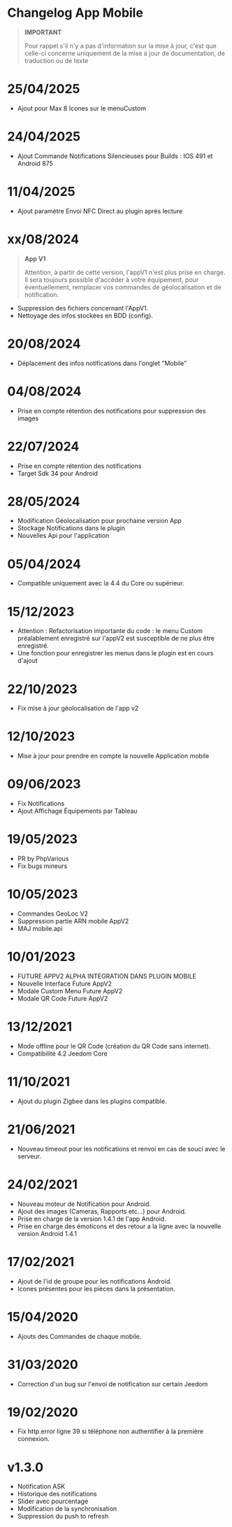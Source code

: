 # Changelog App Mobile

> **IMPORTANT**
>
> Pour rappel s'il n'y a pas d'information sur la mise à jour, c'est que celle-ci concerne uniquement de la mise à jour de documentation, de traduction ou de texte


# 25/04/2025

- Ajout pour Max 8 Icones sur le menuCustom


# 24/04/2025

- Ajout Commande Notifications Silencieuses pour Builds : IOS 491 et Android 875


# 11/04/2025

- Ajout paramètre Envoi NFC Direct au plugin après lecture

# xx/08/2024

> **App V1**
>
> Attention, à partir de cette version, l'appV1 n'est plus prise en charge.
> Il sera toujours possible d'accéder à votre équipement, pour éventuellement, remplacer vos commandes de géolocalisation et de notification.

- Suppression des fichiers concernant l'AppV1.
- Nettoyage des infos stockées en BDD (config).

# 20/08/2024

- Déplacement des infos notifications dans l'onglet "Mobile"

# 04/08/2024

- Prise en compte rétention des notifications pour suppression des images


# 22/07/2024

- Prise en compte rétention des notifications
- Target Sdk 34 pour Android

# 28/05/2024

- Modification Géolocalisation pour prochaine version App
- Stockage Notifications dans le plugin
- Nouvelles Api pour l'application

# 05/04/2024

- Compatible uniquement avec la 4.4 du Core ou supérieur.

# 15/12/2023

- Attention : Refactorisation importante du code : le menu Custom préalablement enregistré sur l'appV2 est susceptible de ne plus être enregistré.
- Une fonction pour enregistrer les menus dans le plugin est en cours d'ajout


# 22/10/2023

- Fix mise à jour géolocalisation de l'app v2

# 12/10/2023

- Mise à jour pour prendre en compte la nouvelle Application mobile

# 09/06/2023

- Fix Notifications
- Ajout Affichage Équipements par Tableau

# 19/05/2023

- PR by PhpVarious
- Fix bugs mineurs

# 10/05/2023

- Commandes GeoLoc V2
- Suppression partie ARN mobile AppV2
- MAJ mobile.api

# 10/01/2023

- FUTURE APPV2 ALPHA INTEGRATION DANS PLUGIN MOBILE
- Nouvelle Interface Future AppV2
- Modale Custom Menu Future AppV2
- Modale QR Code Future AppV2

# 13/12/2021

- Mode offline pour le QR Code (création du QR Code sans internet).
- Compatibilité 4.2 Jeedom Core

# 11/10/2021

- Ajout du plugin Zigbee dans les plugins compatible.

# 21/06/2021

- Nouveau timeout pour les notifications et renvoi en cas de souci avec le serveur.

# 24/02/2021

- Nouveau moteur de Notification pour Android.
- Ajout des images (Cameras, Rapports etc...) pour Android.
- Prise en charge de la version 1.4.1 de l'app Android.
- Prise en charge des émoticons et des retour a la ligne avec la nouvelle version Android 1.4.1

# 17/02/2021

- Ajout de l'id de groupe pour les notifications Android.
- Icones présentes pour les pièces dans la présentation.

# 15/04/2020

- Ajouts des Commandes de chaque mobile.

# 31/03/2020

- Correction d'un bug sur l'envoi de notification sur certain Jeedom

# 19/02/2020

- Fix http.error ligne 39 si téléphone non authentifier à la première connexion.

# v1.3.0

- Notification ASK
- Historique des notifications
- Slider avec pourcentage
- Modification de la synchronisation
- Suppression du push to refresh
